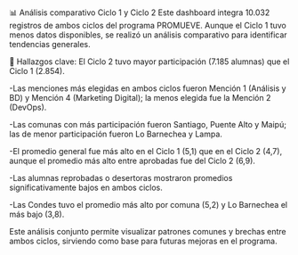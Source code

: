 📊 Análisis comparativo Ciclo 1 y Ciclo 2
Este dashboard integra 10.032 registros de ambos ciclos del programa PROMUEVE. Aunque el Ciclo 1 tuvo menos datos disponibles, se realizó un análisis comparativo para identificar tendencias generales.

🔎 Hallazgos clave:
El Ciclo 2 tuvo mayor participación (7.185 alumnas) que el Ciclo 1 (2.854).

-Las menciones más elegidas en ambos ciclos fueron Mención 1 (Análisis y BD) y Mención 4 (Marketing Digital); la menos elegida fue la Mención 2 (DevOps).

-Las comunas con más participación fueron Santiago, Puente Alto y Maipú; las de menor participación fueron Lo Barnechea y Lampa.

-El promedio general fue más alto en el Ciclo 1 (5,1) que en el Ciclo 2 (4,7), aunque el promedio más alto entre aprobadas fue del Ciclo 2 (6,9).

-Las alumnas reprobadas o desertoras mostraron promedios significativamente bajos en ambos ciclos.

-Las Condes tuvo el promedio más alto por comuna (5,2) y Lo Barnechea el más bajo (3,8).

Este análisis conjunto permite visualizar patrones comunes y brechas entre ambos ciclos, sirviendo como base para futuras mejoras en el programa.

